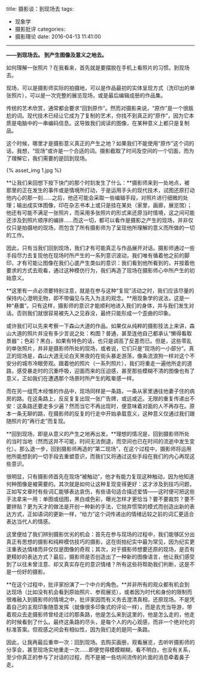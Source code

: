 title: 摄影谈：到现场去
tags:
  - 现象学
  - 摄影批评
categories:
  - 摄影理论
date: 2016-04-13 11:41:00
---
**——到现场去。
到产生图像及意义之地去。**

如何理解一张照片？在我看来，首先就是要摆脱在手机上看照片的习惯。到现场去。

现场，可以是摄影师实际的拍摄地，可以是作品最初的实体呈现方式（洗印出的单张照片），可以是一次完整的展览现场，或是最后编辑成册的作品集。

传统的艺术欣赏，通常都会要求“回到原作”。然而对摄影来说，“原作”是一个很尴尬的词。现代技术已经让它成为了复制的艺术，你找不到真正的“原作”，因为它本质是电脑中的一串编码信息。这导致我们阅读的图像，在某种意义上都只是复制品。

这个时候，哪里才是摄影意义真正的产生之地？如果我们不能使用“原作”这个词的话，我想，“现场”或许是一个合适的词。摄影截取了时间及空间的一个切面，而为了理解它，我们需要的是回到现场。

{% asset_img 1.jpg %} 

**让我们来回想下按下快门的那个时刻发生了什么：**摄影师来到一处地点，被那里的正在发生的事件或是情境所打动，于是运用手头的现代技术，试图还原打动他内心的那一刻……之后，他还可能会采取一些编辑手段，对照片进行细微的处理；输出成实体图像，印在杂志书本上或只是挂在某处（家里，画廊，展览馆）；他还有可能不满足一张照片，而采用多张照片的形式来还原当时情境，这之间可能还涉及到照片顺序的编排……而这一切，都可以看作是摄影之产生的现场，并非仅仅只是拍摄地的现场，而包含了所有摄影师为了呈现他所理解的意义而所做的一切的工作。

因此，只有当我们回到现场，我们才有可能真正与作品展开对话。摄影师通过一些手段尽力去复现他在现场时所产生的一系列意识波动，我们唯有循着他之前的脚印，才有可能让图像在我们心底产生类似的意识：我们看到他所看到的，并按着他要求的方式去观看，通过这种模仿行为，我们再造了现场在摄影师心中所产生的初始意义。

**这里有一点必须要特别注意，就是在参与这种“复现”活动之时，我们应该尽量的保持内心澄明无物，即不带偏见与先入为主的观念。**用现象学的说法，这是一种“悬置”。只有这样，摄影师的意识才能顺利地进入我们的身体，并与我们发生对话。否则我们就很容易被先入之见吞没，最终只能形成一个歪曲的印象。

或许我们可以先来考察一下森山大道的作品。如果仅从纯粹的摄影技法上来讲，森山大道的照片并没有多少言说之处：构图？普通，甚至连他自己都承认“懒得看取景器”；色彩？黑白，如果有特色的话，也只是调高了反差而已。但是，这些零乱的单张照片，并非是摄影师所处的现场，或者说，它们只是“现场的一小部分”。真正的现场是，森山大道无论白天黑夜的在街头暴走游荡，像条流浪狗一样对这个不安分的城市冷眼旁观。跟着他的照片（一系列照片），我们将重走一遍他所走的道路，感受暴走时的沉重呼吸，迎面而来的压迫感，甚至那些模糊不清的图像也有了意义，正如我们在遭遇那个场景时所产生的眩晕感一样。







而在另一组荒木经惟的作品中，现场同样是一条路，一条从家里通往他妻子住的病房的路。在这条路上，反反复复出现一张广告牌，或远或近。无限的重复传递出不安：这条路还要走多少遍？然而当它不再出现时，便意味着对面的人不再存在。原本一条无聊的路，在摄影师的反复的行走中开始承载意义，这种意义仅通过我们跟随照片的“再行走”而复现。


**回到现场，即是从意义的产生之地再出发。**理想的情况是，回到摄影师所处的当时当地（然而这并不可能，时间无法倒退，而空间也已在时间的流逝中发生变化）。那么退一步，回到摄影师再造的“第二现场”，在这个过程中，摄影师将运用他所能想到的一切手段去重塑意识，而我们又将通过这些手段在我们的内心再现这些意识。

很明显，只有摄影师首先在现场“被触动”，他才有能力复现这种触动，因为他知道何种图像是被需要的。其次就是如何让这种复现变得更好：这才涉及到技巧问题，正如写文章时有些词汇能够表达哀伤，有些语句适合描述爱情——这时便可把这些手法拿来一用：单图或组图，黑白或色彩，曝光怎样才更恰当？要不要裁剪？要不要拼贴？更为天才的做法是开创一种新的手法，它抛弃惯常的模式而创造出新的表达方式，正如语词的更新一样，“给力”这个词传递出的情绪远较之前的词汇更适合表达当代人的情感。

这里便给了我们辨别摄影优劣的机会：首先在参与现场的过程中，我们能够区分出真正有思想的摄影和纯粹模仿技巧的摄影，这在街拍纪实中最为常见，因为纪实更注重表达情绪而非仅仅是图像的奇观；其次，对于摄影师想要还原的现场，是否有更精妙的表达方式？最后，摄影师是否创造出了一种新的图像语言，他让我们感受到了以往未曾注意、却又真实存在的意识情绪？所有这些将帮助我们判断，这是不是一份好的摄影。

**在这个过程中，批评家扮演了一个中介的角色。**并非所有的观众都有机会到达现场（比如没有机会看到原始照片、参观展览），或者因为时代和身份的限制而很难融入到摄影师的情境之中，批评家因而有义务去澄清真相，还原现场。不是凭着自己的主观印象随意发挥（就像很多印象式的评论一样），而是去充当导游，带着观众去走摄影师曾经走过的那条路，他是怎么来到这里的，他是怎么走的，他走的时候看到了什么。最终这条路的尽头，是每个人的内心观感，而非一个绝对化的标准答案。但观感之间会有相似性，因为我们走的是同一条路。

因此，让我再最后重申一次：回到现场。去购买画册，观看展览，去听听摄影师的分享会，甚至现场实地重走一次……即便觉得模模糊糊，看不明白，也没有关系，至少你真正的参与了对话的过程，而不是被一些坊间流传的片面的消息牵着鼻子走。